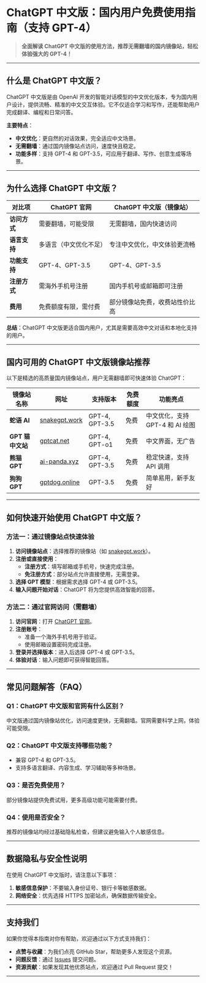 # ChatGPT 中文版：国内用户免费使用指南（支持 GPT-4）

> **全面解读 ChatGPT 中文版的使用方法，推荐无需翻墙的国内镜像站，轻松体验强大的 GPT-4！**

---

## **什么是 ChatGPT 中文版？**
ChatGPT 中文版是由 OpenAI 开发的智能对话模型的中文优化版本，专为国内用户设计，提供流畅、精准的中文交互体验。它不仅适合学习和写作，还能帮助用户完成翻译、编程和日常问答。

**主要特点**：
- **中文优化**：更自然的对话效果，完全适应中文场景。
- **无需翻墙**：通过国内镜像站点访问，速度快且稳定。
- **功能多样**：支持 GPT-4 和 GPT-3.5，可应用于翻译、写作、创意生成等场景。

---

## **为什么选择 ChatGPT 中文版？**
| 对比项       | ChatGPT 官网              | ChatGPT 中文版（镜像站）       |
|--------------|---------------------------|-------------------------------|
| **访问方式** | 需要翻墙，可能受限        | 无需翻墙，国内快速访问         |
| **语言支持** | 多语言（中文优化不足）    | 专注中文优化，中文体验更流畅   |
| **功能支持** | GPT-4、GPT-3.5            | GPT-4、GPT-3.5                |
| **注册方式** | 需海外手机号注册          | 国内手机号或邮箱即可注册       |
| **费用**     | 免费额度有限，需付费       | 部分镜像站免费，收费站性价比高 |

**总结**：ChatGPT 中文版更适合国内用户，尤其是需要高效中文对话和本地化支持的用户。

---

## **国内可用的 ChatGPT 中文版镜像站推荐**

以下是精选的高质量国内镜像站点，用户无需翻墙即可快速体验 ChatGPT：

| 镜像站名称       | 网址                                 | 支持版本       | 免费额度 | 功能亮点                     |
|------------------|--------------------------------------|----------------|----------|------------------------------|
| **蛇语 AI**      | [snakegpt.work](https://snakegpt.work) | GPT-4, GPT-3.5 | 免费      | 中文优化，支持 GPT-4 和 AI 绘图 |
| **GPT 猫中文站** | [gptcat.net](https://gptcat.net/)     | GPT-4, GPT-o1  | 免费      | 中文界面，无广告              |
| **熊猫 GPT**     | [ai-panda.xyz](https://ai-panda.xyz/login?invite_code=34137c47) | GPT-4, GPT-3.5 | 免费      | 稳定快速，支持 API 调用        |
| **狗狗 GPT**     | [gptdog.online](https://gptdog.online) | GPT-3.5        | 免费      | 简单易用，新手友好            |

---

## **如何快速开始使用 ChatGPT 中文版？**

### **方法一：通过镜像站点快速体验**
1. **访问镜像站点**：选择推荐的镜像站（如 [snakegpt.work](https://snakegpt.work)）。
2. **注册或直接使用**：
   - **注册方式**：填写邮箱或手机号，快速完成注册。
   - **免注册方式**：部分站点允许直接使用，无需登录。
3. **选择 GPT 模型**：根据需求选择 GPT-4 或 GPT-3.5。
4. **输入问题开始对话**：ChatGPT 将为您提供高效智能的回答。

### **方法二：通过官网访问（需翻墙）**
1. **访问官网**：打开 [ChatGPT 官网](https://chat.openai.com)。
2. **注册账号**：
   - 准备一个海外手机号用于验证。
   - 使用邮箱设置密码完成注册。
3. **登录并选择版本**：进入后选择 GPT-4 或 GPT-3.5。
4. **体验对话**：输入问题即可获得智能回答。

---

## **常见问题解答（FAQ）**

### Q1：ChatGPT 中文版和官网有什么区别？
中文版通过国内镜像站优化，访问速度更快，无需翻墙。官网需要科学上网，体验可能受限。

### Q2：ChatGPT 中文版支持哪些功能？
- 兼容 GPT-4 和 GPT-3.5。
- 支持多语言翻译、内容生成、学习辅助等多种场景。

### Q3：是否免费使用？
部分镜像站提供免费试用，更多高级功能可能需要付费。

### Q4：使用是否安全？
推荐的镜像站均经过基础隐私检查，但建议避免输入个人敏感信息。

---

## **数据隐私与安全性说明**

在使用 ChatGPT 中文版时，请注意以下事项：
1. **敏感信息保护**：不要输入身份证号、银行卡等敏感数据。
2. **网络安全**：优先选择 HTTPS 加密站点，确保数据传输安全。

---

## **支持我们**
如果你觉得本指南对你有帮助，欢迎通过以下方式支持我们：
- **点赞与收藏**：为我们点亮 GitHub Star，帮助更多人发现这个资源。
- **问题反馈**：通过 [Issues](https://github.com/你的项目地址/issues) 提交问题。
- **资源贡献**：如果发现其他优质站点，欢迎通过 Pull Request 提交！

---

   <meta name="description" content="ChatGPT中文版免费指南，无需翻墙，支持GPT-4。了解国内镜像站的推荐和快速使用方法。">
   <meta name="keywords" content="ChatGPT中文版, GPT-4, 中文镜像站, 无需翻墙, 免费ChatGPT">

